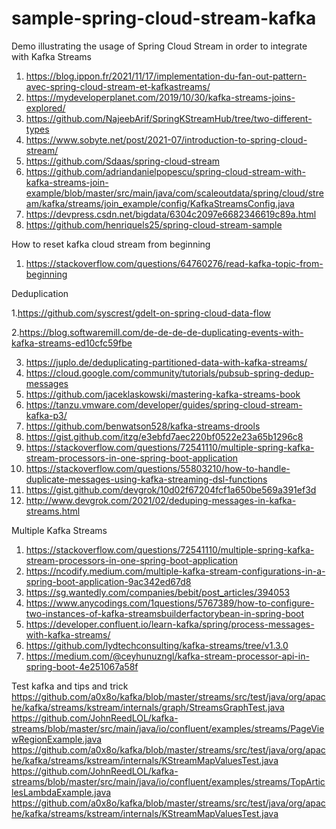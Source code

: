 # sample-spring-cloud-stream-kafka
Demo illustrating the usage of Spring Cloud Stream  in order to integrate with Kafka Streams
1. https://blog.ippon.fr/2021/11/17/implementation-du-fan-out-pattern-avec-spring-cloud-stream-et-kafkastreams/
2. https://mydeveloperplanet.com/2019/10/30/kafka-streams-joins-explored/
3. https://github.com/NajeebArif/SpringKStreamHub/tree/two-different-types
4. https://www.sobyte.net/post/2021-07/introduction-to-spring-cloud-stream/
5. https://github.com/Sdaas/spring-cloud-stream
6. https://github.com/adriandanielpopescu/spring-cloud-stream-with-kafka-streams-join-example/blob/master/src/main/java/com/scaleoutdata/spring/cloud/stream/kafka/streams/join_example/config/KafkaStreamsConfig.java
7. https://devpress.csdn.net/bigdata/6304c2097e6682346619c89a.html
8. https://github.com/henriquels25/spring-cloud-stream-sample


How to reset kafka cloud stream from beginning
1. https://stackoverflow.com/questions/64760276/read-kafka-topic-from-beginning

Deduplication

1.https://github.com/syscrest/gdelt-on-spring-cloud-data-flow

2.https://blog.softwaremill.com/de-de-de-de-duplicating-events-with-kafka-streams-ed10cfc59fbe

3. https://juplo.de/deduplicating-partitioned-data-with-kafka-streams/
4. https://cloud.google.com/community/tutorials/pubsub-spring-dedup-messages
5. https://github.com/jaceklaskowski/mastering-kafka-streams-book
6. https://tanzu.vmware.com/developer/guides/spring-cloud-stream-kafka-p3/
7. https://github.com/benwatson528/kafka-streams-drools
8. https://gist.github.com/itzg/e3ebfd7aec220bf0522e23a65b1296c8
9. https://stackoverflow.com/questions/72541110/multiple-spring-kafka-stream-processors-in-one-spring-boot-application
10. https://stackoverflow.com/questions/55803210/how-to-handle-duplicate-messages-using-kafka-streaming-dsl-functions
11. https://gist.github.com/devgrok/10d02f67204fcf1a650be569a391ef3d
12. http://www.devgrok.com/2021/02/deduping-messages-in-kafka-streams.html


Multiple Kafka Streams
1. https://stackoverflow.com/questions/72541110/multiple-spring-kafka-stream-processors-in-one-spring-boot-application
2. https://ncodify.medium.com/multiple-kafka-stream-configurations-in-a-spring-boot-application-9ac342ed67d8
3. https://sg.wantedly.com/companies/bebit/post_articles/394053
4. https://www.anycodings.com/1questions/5767389/how-to-configure-two-instances-of-kafka-streamsbuilderfactorybean-in-spring-boot
5. https://developer.confluent.io/learn-kafka/spring/process-messages-with-kafka-streams/
6. https://github.com/lydtechconsulting/kafka-streams/tree/v1.3.0
7. https://medium.com/@ceyhunuzngl/kafka-stream-processor-api-in-spring-boot-4e251067a58f



Test kafka and tips and trick
https://github.com/a0x8o/kafka/blob/master/streams/src/test/java/org/apache/kafka/streams/kstream/internals/graph/StreamsGraphTest.java
https://github.com/JohnReedLOL/kafka-streams/blob/master/src/main/java/io/confluent/examples/streams/PageViewRegionExample.java
https://github.com/a0x8o/kafka/blob/master/streams/src/test/java/org/apache/kafka/streams/kstream/internals/KStreamMapValuesTest.java
https://github.com/JohnReedLOL/kafka-streams/blob/master/src/main/java/io/confluent/examples/streams/TopArticlesLambdaExample.java
https://github.com/a0x8o/kafka/blob/master/streams/src/test/java/org/apache/kafka/streams/kstream/internals/KStreamMapValuesTest.java

